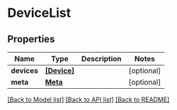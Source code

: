 # DeviceList


## Properties
Name | Type | Description | Notes
------------ | ------------- | ------------- | -------------
**devices** | [**[Device]**](Device.md) |  | [optional] 
**meta** | [**Meta**](Meta.md) |  | [optional] 

[[Back to Model list]](../README.md#documentation-for-models) [[Back to API list]](../README.md#documentation-for-api-endpoints) [[Back to README]](../README.md)


